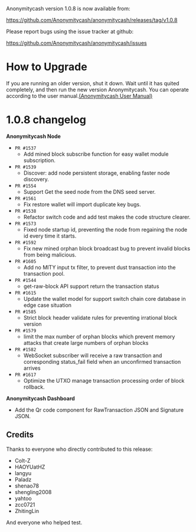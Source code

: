 Anonymitycash version 1.0.8 is now available from:

  https://github.com/Anonymitycash/anonymitycash/releases/tag/v1.0.8


Please report bugs using the issue tracker at github:

  https://github.com/Anonymitycash/anonymitycash/issues

How to Upgrade
===============

If you are running an older version, shut it down. Wait until it has quited completely, and then run the new version Anonymitycash.
You can operate according to the user manual.[(Anonymitycash User Manual)](https://anonymityswap.com/wp-content/themes/freddo/images/wallet/AnonymitycashUsermanualV1.0_en.pdf)


1.0.8 changelog
================
__Anonymitycash Node__

+ `PR #1537`
    - Add mined block subscribe function for easy wallet module subscription.
+ `PR #1539`
    - Discover: add node persistent storage, enabling faster node discovery.
+ `PR #1554`
    - Support Get the seed node from the DNS seed server.
+ `PR #1561`
    - Fix restore wallet will import duplicate key bugs.
+ `PR #1538`
    - Refactor switch code and add test makes the code structure clearer.
+ `PR #1573`
    - Fixed node startup id, preventing the node from regaining the node id every time it starts.
+ `PR #1592`
    - Fix new mined orphan block broadcast bug to prevent invalid blocks from being malicious.
+ `PR #1605`
    - Add no MITY input tx filter, to prevent dust transaction into the transaction pool.
+ `PR #1544`
    - get-raw-block API support return the transaction status
+ `PR #1615`
    - Update the wallet model for support switch chain core database in edge case situation
+ `PR #1585`
    - Strict block header validate rules for preventing irrational block version
+ `PR #1579`
    - limit the max number of orphan blocks which prevent memory attacks that create large numbers of orphan blocks
+ `PR #1582`
    - WebSocket subscriber will receive a raw transaction and corresponding status_fail field when an unconfirmed transaction arrives
+ `PR #1617`
    - Optimize the UTXO manage transaction processing order of block rollback.


__Anonymitycash Dashboard__

- Add the Qr code component for RawTransaction JSON and Signature JSON.

Credits
--------

Thanks to everyone who directly contributed to this release:

- Colt-Z
- HAOYUatHZ
- langyu
- Paladz
- shenao78
- shengling2008
- yahtoo
- zcc0721
- ZhitingLin

And everyone who helped test.
